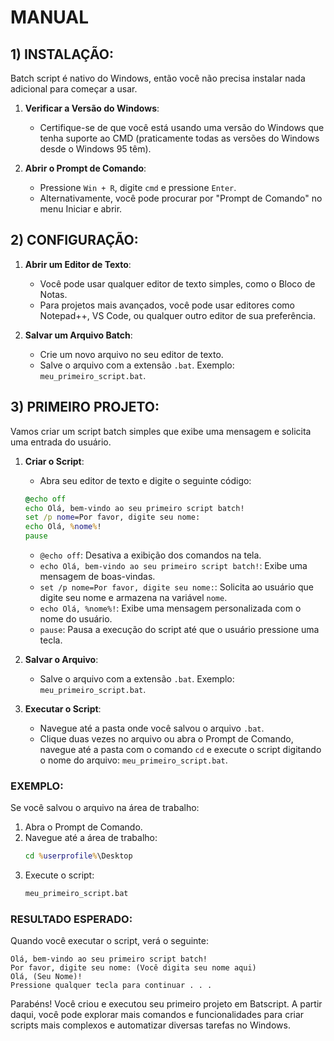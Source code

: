# MANUAL
## 1) INSTALAÇÃO:
Batch script é nativo do Windows, então você não precisa instalar nada adicional para começar a usar.

1. **Verificar a Versão do Windows**:
   - Certifique-se de que você está usando uma versão do Windows que tenha suporte ao CMD (praticamente todas as versões do Windows desde o Windows 95 têm).

2. **Abrir o Prompt de Comando**:
   - Pressione `Win + R`, digite `cmd` e pressione `Enter`.
   - Alternativamente, você pode procurar por "Prompt de Comando" no menu Iniciar e abrir.

## 2) CONFIGURAÇÃO:
1. **Abrir um Editor de Texto**:
   - Você pode usar qualquer editor de texto simples, como o Bloco de Notas.
   - Para projetos mais avançados, você pode usar editores como Notepad++, VS Code, ou qualquer outro editor de sua preferência.

2. **Salvar um Arquivo Batch**:
   - Crie um novo arquivo no seu editor de texto.
   - Salve o arquivo com a extensão `.bat`. Exemplo: `meu_primeiro_script.bat`.

## 3) PRIMEIRO PROJETO:
Vamos criar um script batch simples que exibe uma mensagem e solicita uma entrada do usuário.

1. **Criar o Script**:
   - Abra seu editor de texto e digite o seguinte código:

   ```bat
   @echo off
   echo Olá, bem-vindo ao seu primeiro script batch!
   set /p nome=Por favor, digite seu nome: 
   echo Olá, %nome%!
   pause
   ```

   - `@echo off`: Desativa a exibição dos comandos na tela.
   - `echo Olá, bem-vindo ao seu primeiro script batch!`: Exibe uma mensagem de boas-vindas.
   - `set /p nome=Por favor, digite seu nome:`: Solicita ao usuário que digite seu nome e armazena na variável `nome`.
   - `echo Olá, %nome%!`: Exibe uma mensagem personalizada com o nome do usuário.
   - `pause`: Pausa a execução do script até que o usuário pressione uma tecla.

2. **Salvar o Arquivo**:
   - Salve o arquivo com a extensão `.bat`. Exemplo: `meu_primeiro_script.bat`.

3. **Executar o Script**:
   - Navegue até a pasta onde você salvou o arquivo `.bat`.
   - Clique duas vezes no arquivo ou abra o Prompt de Comando, navegue até a pasta com o comando `cd` e execute o script digitando o nome do arquivo: `meu_primeiro_script.bat`.

### EXEMPLO:
Se você salvou o arquivo na área de trabalho:
1. Abra o Prompt de Comando.
2. Navegue até a área de trabalho:
   ```bat
   cd %userprofile%\Desktop
   ```
3. Execute o script:
   ```bat
   meu_primeiro_script.bat
   ```

### RESULTADO ESPERADO:
Quando você executar o script, verá o seguinte:
```
Olá, bem-vindo ao seu primeiro script batch!
Por favor, digite seu nome: (Você digita seu nome aqui)
Olá, (Seu Nome)!
Pressione qualquer tecla para continuar . . .
```

Parabéns! Você criou e executou seu primeiro projeto em Batscript. A partir daqui, você pode explorar mais comandos e funcionalidades para criar scripts mais complexos e automatizar diversas tarefas no Windows.